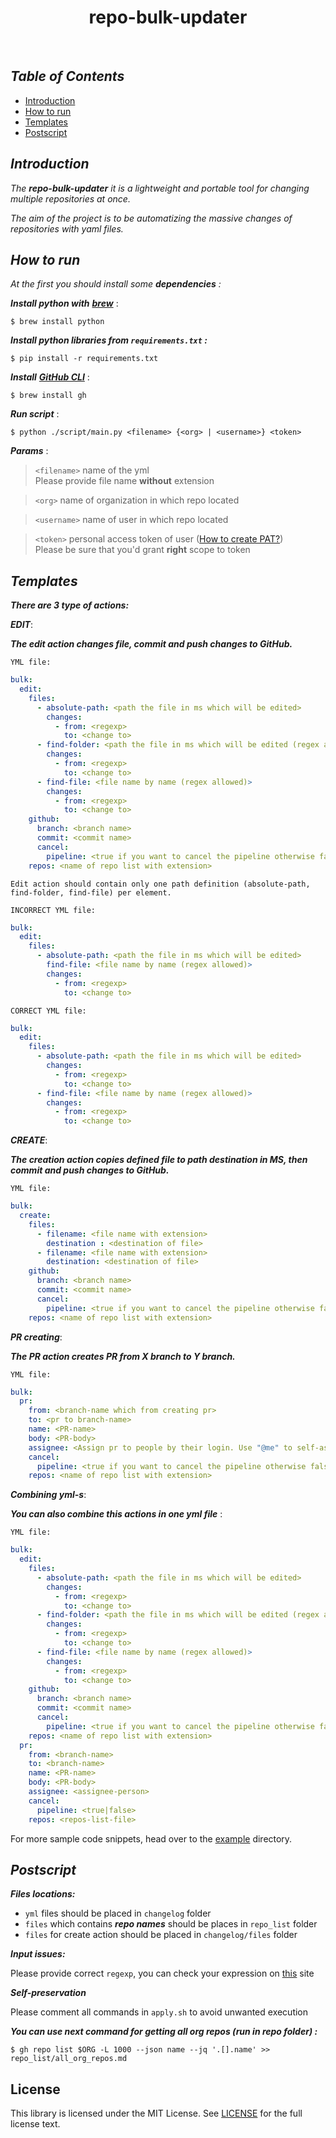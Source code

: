 <h1 align="center"> repo-bulk-updater </h1><br>

## _Table of Contents_

- [Introduction](#introduction)
- [How to run](#how-to-run)
- [Templates](#templates)
- [Postscript](#postscript)

## _Introduction_

_The **repo-bulk-updater** it is a lightweight and portable tool for changing multiple repositories at once._

_The aim of the project is to be automatizing the massive changes of repositories with yaml files._

## _How to run_


_At the first you should install some **dependencies** :_

_**Install python with**_ [**_brew_**](https://brew.sh/#install)  :

```
$ brew install python
```

**_Install python libraries from ```requirements.txt``` :_**

```
$ pip install -r requirements.txt
```

**_Install_** [**_GitHub CLI_**](https://cli.github.com/) :

```
$ brew install gh
```

**_Run script_** :

```
$ python ./script/main.py <filename> {<org> | <username>} <token>
```

***Params*** :

> ```<filename>``` name of the yml \
> Please provide file name  **without** extension

> ```<org>``` name of organization in which repo located

> ```<username>``` name of user in which repo located

> ```<token>``` personal access token of
>user ([How to create PAT?](https://docs.github.com/en/enterprise-server@3.4/authentication/keeping-your-account-and-data-secure/creating-a-personal-access-token)) \
> Please be sure that you'd grant **right** scope to token


## _Templates_

**_There are 3 type of actions:_**

**_EDIT_**:

_**The edit action changes file, commit and push changes to GitHub.**_

```YML file:```
```yaml
bulk:
  edit:
    files:
      - absolute-path: <path the file in ms which will be edited>
        changes:
          - from: <regexp>
            to: <change to>
      - find-folder: <path the file in ms which will be edited (regex allowed)>
        changes:
          - from: <regexp>
            to: <change to>
      - find-file: <file name by name (regex allowed)>
        changes:
          - from: <regexp>
            to: <change to>
    github:
      branch: <branch name>
      commit: <commit name>
      cancel:
        pipeline: <true if you want to cancel the pipeline otherwise false >
    repos: <name of repo list with extension>

```

```Edit action should contain only one path definition (absolute-path, find-folder, find-file) per element.  ```

```INCORRECT YML file:```
```yaml
bulk:
  edit:
    files:
      - absolute-path: <path the file in ms which will be edited>
        find-file: <file name by name (regex allowed)>       
        changes:
          - from: <regexp>
            to: <change to>
```


```CORRECT YML file:```
```yaml
bulk:
  edit:
    files:
      - absolute-path: <path the file in ms which will be edited>
        changes:
          - from: <regexp>
            to: <change to>
      - find-file: <file name by name (regex allowed)> 
        changes:
          - from: <regexp>
            to: <change to>

```

**_CREATE_**:

**_The creation action copies defined file to path destination in MS, then commit and push changes to GitHub._**

```YML file:```
```yaml
bulk:
  create:
    files:
      - filename: <file name with extension>
        destination : <destination of file>
      - filename: <file name with extension>
        destination: <destination of file>
    github:
      branch: <branch name>
      commit: <commit name>
      cancel:
        pipeline: <true if you want to cancel the pipeline otherwise false >
    repos: <name of repo list with extension>
```

**_PR creating_**:

**_The PR action creates PR from X branch to Y branch._**

```YML file:```
```yaml
bulk:
  pr:
    from: <branch-name which from creating pr>
    to: <pr to branch-name>
    name: <PR-name>
    body: <PR-body>
    assignee: <Assign pr to people by their login. Use "@me" to self-assign.>
    cancel:
      pipeline: <true if you want to cancel the pipeline otherwise false >
    repos: <name of repo list with extension>
```
**_Combining yml-s_**:

_**You can also combine this actions in one yml file**_ :

```YML file:```
```yaml
bulk:
  edit:
    files:
      - absolute-path: <path the file in ms which will be edited>
        changes:
          - from: <regexp>
            to: <change to>
      - find-folder: <path the file in ms which will be edited (regex allowed)>
        changes:
          - from: <regexp>
            to: <change to>
      - find-file: <file name by name (regex allowed)>
        changes:
          - from: <regexp>
            to: <change to>
    github:
      branch: <branch name>
      commit: <commit name>
      cancel:
        pipeline: <true if you want to cancel the pipeline otherwise false >
    repos: <name of repo list with extension>
  pr:
    from: <branch-name>
    to: <branch-name>
    name: <PR-name>
    body: <PR-body>
    assignee: <assignee-person>
    cancel:
      pipeline: <true|false>
    repos: <repos-list-file>
```

For more sample code snippets, head over to the
[example](https://github.com/OpenSourcePB/repo-bulk-updater/tree/main/example) directory.

## _Postscript_

**_Files locations:_**

- ```yml``` files should be placed in ```changelog``` folder 
- ```files``` which contains  _**repo names**_ should be places in ```repo_list``` folder
- ```files``` for create action should be placed in ```changelog/files``` folder

**_Input issues:_**

Please provide correct ```regexp```, you can check your expression on [this](https://regex101.com/) site

**_Self-preservation_**

Please comment all commands in ```apply.sh``` to avoid unwanted execution 

**_You can use next command for getting all org repos (run in repo folder) :_**

```
$ gh repo list $ORG -L 1000 --json name --jq '.[].name' >> repo_list/all_org_repos.md
```

## License ##

This library is licensed under the MIT License. See
[LICENSE](https://github.com/OpenSourcePB/repo-bulk-updater/blob/main/LICENSE) for the full
license text.
